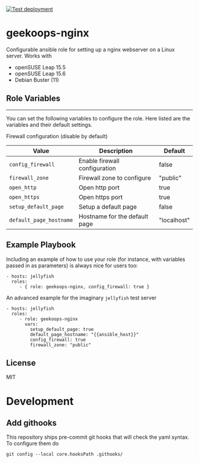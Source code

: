[![Test deployment](https://github.com/GeekOops/geekoops-nginx/actions/workflows/CI.yml/badge.svg)](https://github.com/GeekOops/geekoops-nginx/actions/workflows/CI.yml)

# geekoops-nginx

Configurable ansible role for setting up a nginx webserver on a Linux server. Works with

- openSUSE Leap 15.5
- openSUSE Leap 15.6
- Debian Buster (11)

## Role Variables
--------------

You can set the following variables to configure the role. Here listed are the variables and their default settings.

Firewall configuration (disable by default)


| Value | Description | Default |
|-------|-------------|---------|
|`config_firewall` | Enable firewall configuration | false |
|`firewall_zone` | Firewall zone to configure | "public" |
|`open_http` | Open http port | true |
|`open_https` | Open https port | true |
|`setup_default_page` | Setup a default page | false |
|`default_page_hostname`| Hostname for the default page | "localhost" |


## Example Playbook

Including an example of how to use your role (for instance, with variables passed in as parameters) is always nice for users too:

    - hosts: jellyfish
      roles:
         - { role: geekoops-nginx, config_firewall: true }

An advanced example for the imaginary `jellyfish` test server

    - hosts: jellyfish
      roles:
         - role: geekoops-nginx
           vars:
             setup_default_page: true
             default_page_hostname: "{{ansible_host}}"
             config_firewall: true
             firewall_zone: "public"

## License

MIT

# Development

## Add githooks

This repository ships pre-commit git hooks that will check the yaml syntax. To configure them do

    git config --local core.hooksPath .githooks/
